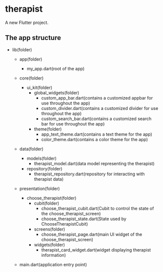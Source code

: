 # therapist

A new Flutter project.

## The app structure

- lib(folder)

    - app(folder)
        - my_app.dart(root of the app)

    - core(folder)  
        - ui_kit(folder)
            - global_widgets(folder)
                - custom_app_bar.dart(contains a customized appbar for use throughout the app)
                - custom_divider.dart(contains a customized divider for use throughout the app)
                - custom_search_bar.dart(contains a customized search bar for use throughout the app)  
            - theme(folder)
                - app_text_theme.dart(contains a text theme for the app)
                - color_theme.dart(contains a color theme for the app)  

    - data(folder)
        - models(folder)
            - therapist_model.dart(data model representing the therapist)
        - repository(folder)
            - therapist_repository.dart(repository for interacting with therapist data)

    - presentation(folder)
        - choose_therapist(folder)
            - cubit(folder)
                - choose_therapist_cubit.dart(Cubit to control the state of the choose_therapist_screen)
                - choose_therapist_state.dart(State used by ChooseTherapistCubit)
            - screens(folder)  
                - choose_therapist_page.dart(main UI widget of the choose_therapist_screen)
            - widgets(folder)
                - therapist_card_widget.dart(widget displaying therapist information)

    - main.dart(application entry point)    
